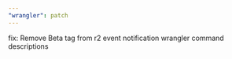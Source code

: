 ```yaml
---
"wrangler": patch
---
```


fix: Remove Beta tag from r2 event notification wrangler command descriptions
